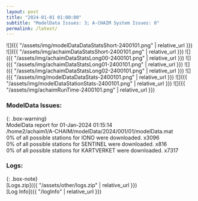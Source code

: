 ```yaml
---
layout: post
title: "2024-01-01 01:00:00"
subtitle: "ModelData Issues: 3; A-CHAIM System Issues: 0"
permalink: /latest/
---
```


![]({{ "/assets/img/modelDataDataStatsShort-2400101.png" | relative_url }})
![]({{ "/assets/img/achaimDataStatsShort-2400101.png" | relative_url }})
![]({{ "/assets/img/achaimDataStatsLong00-2400101.png" | relative_url }})
![]({{ "/assets/img/achaimDataStatsLong01-2400101.png" | relative_url }})
![]({{ "/assets/img/achaimDataStatsLong02-2400101.png" | relative_url }})
![]({{ "/assets/img/modelDataDataStats-2400101.png" | relative_url }})
![]({{ "/assets/img/modelDataStationStats-2400101.png" | relative_url }})
![]({{ "/assets/img/achaimRunTime-2400101.png" | relative_url }})


### ModelData Issues:  
  
{: .box-warning}  
 ModelData report for 01-Jan-2024 01:15:14   
 /home2/achaim1/A-CHAIM/modelData/2024/001/01/modelData.mat   
 0% of all possible stations for IONO were downloaded. x3096   
 0% of all possible stations for SENTINEL were downloaded. x816   
 0% of all possible stations for KARTVERKET were downloaded. x7317   
  


### Logs:  
  
{: .box-note}  
[Logs.zip]({{ "/assets/other/logs.zip" | relative_url }})  
[Log Info]({{ "/logInfo" | relative_url }})  
